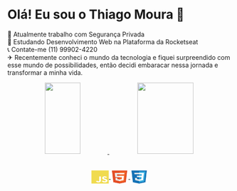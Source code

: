   # Olá! Eu sou o Thiago Moura 👋

🔭 Atualmente trabalho com Segurança Privada  <br>
📕 Estudando Desenvolvimento Web na Plataforma da Rocketseat <br>
📞 Contate-me (11) 99902-4220 <br>
✈ Recentemente conheci o mundo da tecnologia e fiquei surpreendido com esse mundo de possibilidades, então decidi embaracar nessa jornada e transformar a minha vida.

<div align="center">
  <a href="https://github.com/rafaballerini">
  <img height="160em" width="40%" src="https://github-readme-stats.vercel.app/api?username=Thiago7013&show_icons=true&theme=dark&include_all_commits=true&count_private=true"/>
  <img height="160em" width="50%" src="https://github-readme-stats.vercel.app/api/top-langs/?username=Thiago7013&layout=compact&langs_count=7&theme=dark"/>
</div> <br>
   
  
<div style="display: inline_block" align="center"><br>
  <img align="center" alt="Thiago-Js" height="30" width="40" src="https://raw.githubusercontent.com/devicons/devicon/master/icons/javascript/javascript-plain.svg">
  <img align="center" alt="Thiago-HTML" height="30" width="40" src="https://raw.githubusercontent.com/devicons/devicon/master/icons/html5/html5-original.svg">
  <img align="center" alt="Thiago-CSS" height="30" width="40" src="https://raw.githubusercontent.com/devicons/devicon/master/icons/css3/css3-original.svg">
</div> <br>
  
##
  

  


 
